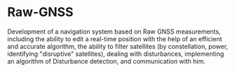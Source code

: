# Raw-GNSS

Development of a navigation system based on Raw GNSS measurements, including the ability to edit a real-time position with the help of an efficient and accurate algorithm, the ability to filter satellites (by constellation, power, identifying "disruptive" satellites), dealing with disturbances, implementing an algorithm of Disturbance detection, and communication with him.
